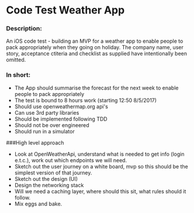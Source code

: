 
# Code Test Weather App
### Description:  
An iOS code test - building an MVP for a weather app to enable people to pack appropriately when they going on holiday.  The company name, user story, acceptance ctiteria and checklist as supplied have intentionally been omitted.

### In short: 

* The App should summarise the forecast for the next week to enable people to pack appropriately
* The test is bound to 8 hours work (starting 12:50 8/5/2017)
* Should use openweathermap.org api's
* Can use 3rd party libraries
* Should be implemented following TDD
* Should not be over engineered
* Should run in a simulator

###High level approach

* Look at OpenWeatherApi, understand what is needed to get info (login e.t.c.), work out which endpoints we will need.
* Sketch out the user journey on a white board, mvp so this should be the simplest version of that journey.
* Sketch out the design (UI) 
* Design the networking stack
* Will we need a caching layer, where should this sit, what rules should it follow.
* Mix eggs and bake.

